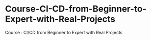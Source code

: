 # Course-CI-CD-from-Beginner-to-Expert-with-Real-Projects
Course : CI/CD from Beginner to Expert with Real Projects
